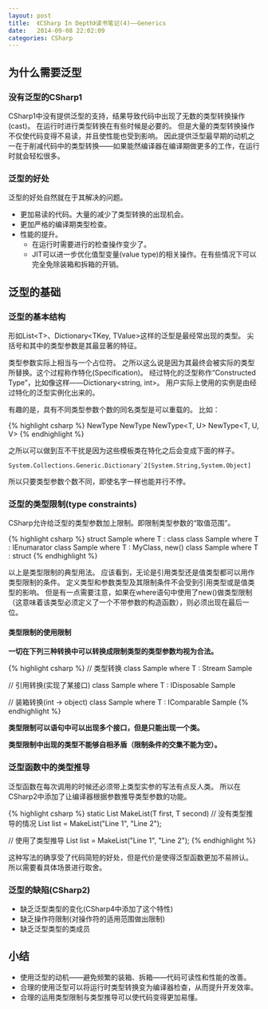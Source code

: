 ```yaml
---
layout: post
title:  《CSharp In Depth》读书笔记(4)——Generics
date:   2014-09-08 22:02:09
categories: CSharp
---
```


## 为什么需要泛型


### 没有泛型的CSharp1

CSharp1中没有提供泛型的支持，结果导致代码中出现了无数的类型转换操作(cast)。
在运行时进行类型转换在有些时候是必要的。
但是大量的类型转换操作不仅使代码变得不易读，并且使性能也受到影响。
因此提供泛型最早期的动机之一在于削减代码中的类型转换——如果能然编译器在编译期做更多的工作，在运行时就会轻松很多。


### 泛型的好处

泛型的好处自然就在于其解决的问题。

* 更加易读的代码。大量的减少了类型转换的出现机会。
* 更加严格的编译期类型检查。
* 性能的提升。
	* 在运行时需要进行的检查操作变少了。
	* JIT可以进一步优化值型变量(value type)的相关操作。在有些情况下可以完全免除装箱和拆箱的开销。


## 泛型的基础


### 泛型的基本结构

形如List\<T\>、Dictionary\<TKey, TValue\>这样的泛型是最经常出现的类型。
尖括号和其中的类型参数是其最显著的特征。

类型参数实际上相当与一个占位符。
之所以这么说是因为其最终会被实际的类型所替换。这个过程称作特化(Specification)。
经过特化的泛型称作“Constructed Type”，比如像这样——Dictionary<string, int>。
用户实际上使用的实例是由经过特化的泛型实例化出来的。

有趣的是，具有不同类型参数个数的同名类型是可以重载的。
比如：

{% highlight csharp %}
NewType
NewType<T>
NewType<T, U>
NewType<T, U, V>
{% endhighlight %}

之所以可以做到互不干扰是因为这些模板类在特化之后会变成下面的样子。

    System.Collections.Generic.Dictionary`2[System.String,System.Object]

所以只要类型参数个数不同，即使名字一样也能并行不悖。


### 泛型的类型限制(type constraints)

CSharp允许给泛型的类型参数加上限制。即限制类型参数的“取值范围”。

{% highlight csharp %}
struct Sample<T> where T : class
class Sample<T> where T : IEnumarator
class Sample<T> where T : MyClass, new()
class Sample<T> where T : struct
{% endhighlight %}

以上是类型限制的典型用法。
应该看到，无论是引用类型还是值类型都可以用作类型限制的条件。
定义类型和参数类型及其限制条件不会受到引用类型或是值类型的影响。
但是有一点需要注意，如果在where语句中使用了new()做类型限制（这意味着该类型必须定义了一个不带参数的构造函数），则必须出现在最后一位。


#### 类型限制的使用限制

<b>一切在下列三种转换中可以转换成限制类型的类型参数均视为合法。</b>

{% highlight csharp %}
// 类型转换
class Sample<T> where T : Stream
Sample<MemoryStream>

// 引用转换(实现了某接口)
class Sample<T> where T : IDisposable<T>
Sample<SqlConnection>

// 装箱转换(int -> object)
class Sample<T> where T : IComparable<T>
Sample<int>
{% endhighlight %}

<b>类型限制可以语句中可以出现多个接口，但是只能出现一个类。</b>

<b>类型限制中出现的类型不能够自相矛盾（限制条件的交集不能为空）。</b>


### 泛型函数中的类型推导

泛型函数在每次调用的时候还必须带上类型实参的写法有点反人类。
所以在CSharp2中添加了让编译器根据参数推导类型参数的功能。

{% highlight csharp %}
static List<T> MakeList<T>(T first, T second)
// 没有类型推导的情况
List<string> list = MakeList<string>("Line 1", "Line 2");

// 使用了类型推导
List<string> list = MakeList("Line 1", "Line 2");
{% endhighlight %}

这种写法的确享受了代码简短的好处，但是代价是使得泛型函数更加不易辨认。
所以需要看具体场景进行取舍。


### 泛型的缺陷(CSharp2)

* 缺乏泛型类型的变化(CSharp4中添加了这个特性)
* 缺乏操作符限制(对操作符的适用范围做出限制)
* 缺乏泛型类型的类成员


## 小结

* 使用泛型的动机——避免频繁的装箱、拆箱——代码可读性和性能的改善。
* 合理的使用泛型可以将运行时类型转换变为编译器检查，从而提升开发效率。
* 合理的运用类型限制与类型推导可以使代码变得更加易懂。
